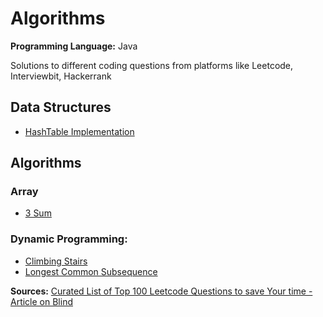 # Algorithms

**Programming Language:** Java

Solutions to different coding questions from platforms like Leetcode, Interviewbit, Hackerrank

## Data Structures
- [HashTable Implementation](Hash/Implementation)


## Algorithms

### Array
- [3 Sum](Array/3Sum)

### Dynamic Programming:
- [Climbing Stairs](Dynamic%20Programming/Climbing%20Stairs)
- [Longest Common Subsequence](Dynamic%20Programming/Longest%20Common%20Subsequence/Readme.md)

**Sources:**
[Curated List of Top 100 Leetcode Questions to save Your time - Article on Blind](https://www.teamblind.com/post/New-Year-Gift---Curated-List-of-Top-100-LeetCode-Questions-to-Save-Your-Time-OaM1orEU)
